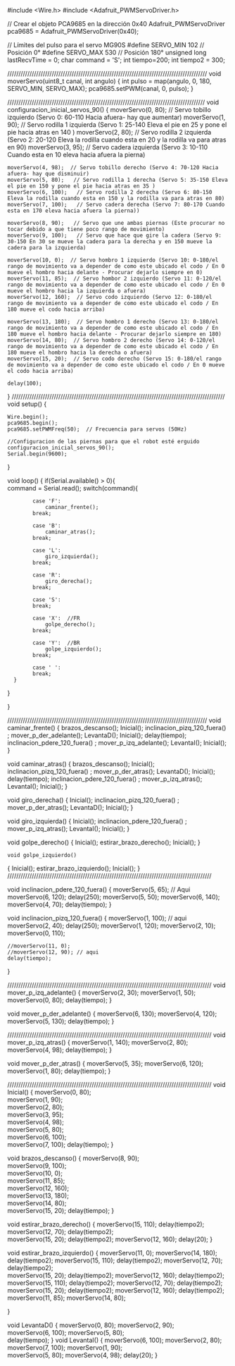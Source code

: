 #include <Wire.h>
#include <Adafruit_PWMServoDriver.h>

// Crear el objeto PCA9685 en la dirección 0x40
Adafruit_PWMServoDriver pca9685 = Adafruit_PWMServoDriver(0x40);

// Límites del pulso para el servo MG90S
#define SERVO_MIN 102  // Posición 0°
#define SERVO_MAX 530  // Posición 180°
unsigned long lastRecvTime = 0;
char command = 'S';
int tiempo=200;
int tiempo2 = 300;

//////////////////////////////////////////////////////////////////////////////////////////
void moverServo(uint8_t canal, int angulo) {
    int pulso = map(angulo, 0, 180, SERVO_MIN, SERVO_MAX);
    pca9685.setPWM(canal, 0, pulso);
}

/////////////////////////////////////////////////////////////////////////////////////////
void configuracion_inicial_servos_90() 
{
    moverServo(0, 80);   // Servo tobillo izquierdo (Servo 0: 60-110 Hacia afuera- hay que aumentar)
    moverServo(1, 90);   // Servo rodilla 1 izquierda (Servo 1: 25-140 Eleva el pie en 25 y pone el pie hacia atras en 140 )
    moverServo(2, 80);   // Servo rodilla 2 izquierda (Servo 2: 20-120 Eleva la rodilla cuando esta en 20 y la rodilla va para atras en 90)
    moverServo(3, 95);   // Servo cadera izquierda (Servo 3: 10-110 Cuando esta en 10 eleva hacia afuera la pierna)
    
    moverServo(4, 98);  // Servo tobillo derecho (Servo 4: 70-120 Hacia afuera- hay que disminuir)
    moverServo(5, 80);   // Servo rodilla 1 derecha (Servo 5: 35-150 Eleva el pie en 150 y pone el pie hacia atras en 35 )
    moverServo(6, 100);   // Servo rodilla 2 derecha (Servo 6: 80-150 Eleva la rodilla cuando esta en 150 y la rodilla va para atras en 80)
    moverServo(7, 100);   // Servo cadera derecha (Servo 7: 80-170 Cuando esta en 170 eleva hacia afuera la pierna))
    
    moverServo(8, 90);   // Servo que une ambas piernas (Este procurar no tocar debido a que tiene poco rango de movimiento)
    moverServo(9, 100);   // Servo que hace que gire la cadera (Servo 9: 30-150 En 30 se mueve la cadera para la derecha y en 150 mueve la cadera para la izquierda)

    moverServo(10, 0);  // Servo hombro 1 izquierdo (Servo 10: 0-180/el rango de movimiento va a depender de como este ubicado el codo / En 0 mueve el hombro hacia delante - Procurar dejarlo siempre en 0)
    moverServo(11, 85);  // Servo hombor 2 izquierdo (Servo 11: 0-120/el rango de movimiento va a depender de como este ubicado el codo / En 0 mueve el hombro hacia la izquierda o afuera)
    moverServo(12, 160);  // Servo codo izquierdo (Servo 12: 0-180/el rango de movimiento va a depender de como este ubicado el codo / En 180 mueve el codo hacia arriba)
    
    moverServo(13, 180);  // Servo hombro 1 derecho (Servo 13: 0-180/el rango de movimiento va a depender de como este ubicado el codo / En 180 mueve el hombro hacia delante - Procurar dejarlo siempre en 180)
    moverServo(14, 80);  // Servo hombro 2 derecho (Servo 14: 0-120/el rango de movimiento va a depender de como este ubicado el codo / En 180 mueve el hombro hacia la derecha o afuera)
    moverServo(15, 20);  // Servo codo derecho (Servo 15: 0-180/el rango de movimiento va a depender de como este ubicado el codo / En 0 mueve el codo hacia arriba)
    
    delay(100);
}
////////////////////////////////////////////////////////////////////////////////////////////////
void setup() {

    Wire.begin();
    pca9685.begin();
    pca9685.setPWMFreq(50);  // Frecuencia para servos (50Hz)

    //Configuracion de las piernas para que el robot esté erguido
    configuracion_inicial_servos_90();
    Serial.begin(9600);   
}



void loop() {
if(Serial.available() > 0){  
    command = Serial.read(); 
      switch(command){
          
            case 'F':  
                caminar_frente();
            break;
            
            case 'B':  
                caminar_atras();
            break;
            
            case 'L': 
                giro_izquierda();
            break;
            
            case 'R':
                giro_derecha();
            break;
            
            case 'S':  
            break; 
            
            case 'X':  //FR
                golpe_derecho(); 
            break; 
            
            case 'Y':  //BR
                golpe_izquierdo(); 
            break;  
                  
            case ' ': 
            break;
      }
  }   
 
}

//////////////////////////////////////////////////////////////////////////////////////////
void caminar_frente()
{
  brazos_descanso();
  Inicial();
  inclinacion_pizq_120_fuera() ;
  mover_p_der_adelante();
  LevantaD();
  Inicial();
  delay(tiempo);
  inclinacion_pdere_120_fuera()  ;
  mover_p_izq_adelante();
  LevantaI();
  Inicial();
 } 

 void caminar_atras()
{
  brazos_descanso();
  Inicial();
  inclinacion_pizq_120_fuera() ;
  mover_p_der_atras();
  LevantaD();
  Inicial();
  delay(tiempo);
  inclinacion_pdere_120_fuera()  ;
  mover_p_izq_atras();
  LevantaI();
  Inicial();
 } 

 void giro_derecha()
{
  Inicial();
  inclinacion_pizq_120_fuera() ;
  mover_p_der_atras();
  LevantaD();
  Inicial();
 } 

  void giro_izquierda()
{
  Inicial();
  inclinacion_pdere_120_fuera()  ;
  mover_p_izq_atras();
  LevantaI();
  Inicial();
 } 

   void golpe_derecho()
{
  Inicial();
  estirar_brazo_derecho();
  Inicial();
 } 

    void golpe_izquierdo()
{
  Inicial();
  estirar_brazo_izquierdo();
  Inicial();
 } 
////////////////////////////////////////////////////////////////////////////////////////////

void inclinacion_pdere_120_fuera() 
{
    moverServo(5, 65);  // Aqui 
    moverServo(6, 120);
    delay(250);
    moverServo(5, 50);
    moverServo(6, 140);
    moverServo(4, 70);
    delay(tiempo);
}

void inclinacion_pizq_120_fuera() 
{
    moverServo(1, 100); // aqui
    moverServo(2, 40);
    delay(250);
    moverServo(1, 120);
    moverServo(2, 10);
    moverServo(0, 110);
   
    //moverServo(11, 0);
    //moverServo(12, 90); // aqui
    delay(tiempo);
}


////////////////////////////////////////////////////////////////////////////////////////////
void mover_p_izq_adelante()
{
    moverServo(2, 30);
    moverServo(1, 50);
    moverServo(0, 80); 
    delay(tiempo);
}

void mover_p_der_adelante()
{
    moverServo(6, 130);
    moverServo(4, 120);
    moverServo(5, 130); 
    delay(tiempo);
}


////////////////////////////////////////////////////////////////////////////////////////////
void mover_p_izq_atras()
{
    moverServo(1, 140);
    moverServo(2, 80);
    moverServo(4, 98);
    delay(tiempo);
}

void mover_p_der_atras()
{
    moverServo(5, 35);
    moverServo(6, 120);
    moverServo(1, 80);
    delay(tiempo);
}


////////////////////////////////////////////////////////////////////////////////////////////
void Inicial()
{
    moverServo(0, 80);  
    moverServo(1, 90);  
    moverServo(2, 80);  
    moverServo(3, 95);  
    moverServo(4, 98);   
    moverServo(5, 80);  
    moverServo(6, 100);  
    moverServo(7, 100); 
    delay(tiempo);
}


void brazos_descanso()
{
    moverServo(8, 90);  
    moverServo(9, 100);  
    moverServo(10, 0);  
    moverServo(11, 85);  
    moverServo(12, 160);   
    moverServo(13, 180);  
    moverServo(14, 80);  
    moverServo(15, 20); 
    delay(tiempo);
}

void estirar_brazo_derecho()
{
    moverServo(15, 110);
    delay(tiempo2);
    moverServo(12, 70);
    delay(tiempo2);  
    moverServo(15, 20); 
    delay(tiempo2); 
    moverServo(12, 160);
    delay(20);
}

void estirar_brazo_izquierdo()
{
    moverServo(11, 0);
    moverServo(14, 180);
    delay(tiempo2);
    moverServo(15, 110);
    delay(tiempo2);
    moverServo(12, 70);
    delay(tiempo2);  
    moverServo(15, 20); 
    delay(tiempo2); 
    moverServo(12, 160);
    delay(tiempo2);
    moverServo(15, 110);
    delay(tiempo2);
    moverServo(12, 70);
    delay(tiempo2);  
    moverServo(15, 20); 
    delay(tiempo2); 
    moverServo(12, 160);
    delay(tiempo2);
    moverServo(11, 85);
    moverServo(14, 80);
    
}

void LevantaD()
{
    moverServo(0, 80);
    moverServo(2, 90);  
    moverServo(6, 100);
    moverServo(5, 80);  
    delay(tiempo);
}
void LevantaI()
{
    moverServo(6, 100);
    moverServo(2, 80);  
    moverServo(7, 100);
    moverServo(1, 90);  
    moverServo(5, 80);
    moverServo(4, 98);
    delay(20);
}
